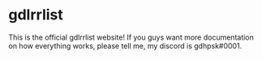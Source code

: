 # gdlrrlist
This is the official gdlrrlist website! If you guys want more documentation on how everything works, please tell me, my discord is gdhpsk#0001.
